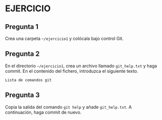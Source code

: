 # EJERCICIO

## Pregunta 1

Crea una carpeta `~/ejercicio1` y colócala bajo control Git.

## Pregunta 2

En el directorio `~/ejercicio1`, crea un archivo llamado `git_help.txt` y haga commit.
En el contenido del fichero, introduzca el siguiente texto.
```
Lista de comandos git
```

## Pregunta 3

Copia la salida del comando `git help` y añade `git_help.txt`. A continuación, haga commit de nuevo.
